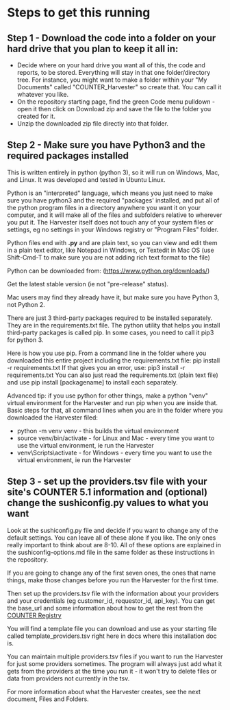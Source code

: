 # Steps to get this running

## Step 1 - Download the code into a folder on your hard drive that you plan to keep it all in:
* Decide where on your hard drive you want all of this, the code and reports, to be stored. Everything will stay in that one folder/directory tree. For instance, you might want to make a folder within your "My Documents" called "COUNTER_Harvester" so create that. You can call it whatever you like.
* On the repository starting page, find the green Code menu pulldown - open it then click on Download zip and save the file to the folder you created for it.
* Unzip the downloaded zip file directly into that folder.
  
## Step 2 - Make sure you have Python3 and the required packages installed

This is written entirely in python (python 3), so it will run on Windows, Mac, and Linux. It was developed and tested in Ubuntu Linux.

Python is an "interpreted" language, which means you just need to make sure you have python3 and the required "packages' installed, 
and put all of the python program files in a directory anywhere you want it on your computer, and it will make all of the files and subfolders relative to wherever you put it.
The Harvester itself does not touch any of your system files or settings, eg no settings in your Windows registry or "Program Files" folder.

Python files end with **.py** and are plain text, so you can view and edit them in a plain text editor, like Notepad in Windows, 
or Textedit in Mac OS (use Shift-Cmd-T to make sure you are not adding rich text format to the file)

Python can be downloaded from: (https://www.python.org/downloads/)

Get the latest stable version (ie not "pre-release" status).

Mac users may find they already have it, but make sure you have Python 3, not Python 2.

There are just 3 third-party packages required to be installed separately. They are in the requirements.txt file.
The python utility that helps you install third-party packages is called pip. In some cases, you need to call it pip3 for python 3.

Here is how you use pip. From a command line in the folder where you downloaded this entire project including the requirements.txt file:
pip install -r requirements.txt
If that gives you an error, use:   pip3 install -r requirements.txt
You can also just read the requirements.txt (plain text file) and use pip install [packagename] to install each separately.

Advanced tip: if you use python for other things, make a python "venv" virtual environment for the Harvester and run pip when you are inside that.
Basic steps for that, all command lines when you are in the folder where you downloaded the Harvester filed:

- python -m venv venv        - this builds the virtual environment
- source venv/bin/activate    - for Linux and Mac - every time you want to use the virtual environment, ie run the Harvester
- venv\Scripts\activate        - for Windows - every time you want to use the virtual environment, ie run the Harvester

## Step 3 - set up the providers.tsv file with your site's COUNTER 5.1 information and (optional) change the sushiconfig.py values to what you want

Look at the sushiconfig.py file and decide if you want to change any of the default settings. You can leave all of these alone if you like.
The only ones really important to think about are 8-10.
All of these options are explained in the sushiconfig-options.md file in the same folder as these instructions in the repository.

If you are going to change any of the first seven ones, the ones that name things, make those changes before you run the Harvester for the first time.

Then set up the providers.tsv file with the information about your providers and your credentials (eg customer_id, requestor_id, api_key).
You can get the base_url and some information about how to get the rest from the [COUNTER Registry](https://registry.countermetrics.org/)

You will find a template file you can download and use as your starting file called template_providers.tsv right here in docs where this installation doc is.

You can maintain multiple providers.tsv files if you want to run the Harvester for just some providers sometimes. The program will always just
add what it gets from the providers at the time you run it - it won't try to delete files or data from providers not currently in the tsv.

For more information about what the Harvester creates, see the next document, Files and Folders.
